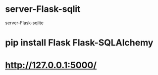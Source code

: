 # server-Flask-sqlit
 server-Flask-sqlite
 # pip install Flask Flask-SQLAlchemy
# http://127.0.0.1:5000/
  
 
